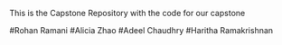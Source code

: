 This is the Capstone Repository with the code for our capstone

#Rohan Ramani
#Alicia Zhao
#Adeel Chaudhry
#Haritha Ramakrishnan